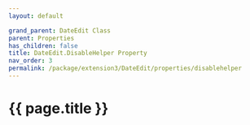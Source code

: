 ```yaml
---
layout: default

grand_parent: DateEdit Class
parent: Properties
has_children: false
title: DateEdit.DisableHelper Property
nav_order: 3
permalink: /package/extension3/DateEdit/properties/disablehelper
---
```

# {{ page.title }}
